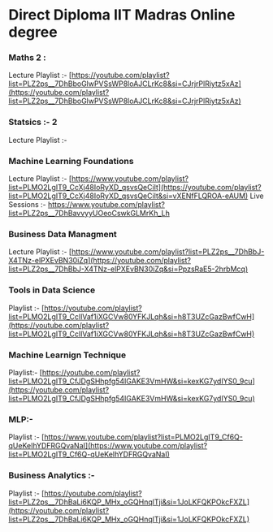 # Direct Diploma IIT Madras Online degree

### Maths 2 :
Lecture Playlist :- [https://youtube.com/playlist?list=PLZ2ps__7DhBboGlwPVSsWP8loAJCLrKc8&si=CJrjrPlRiytz5xAz](https://youtube.com/playlist?list=PLZ2ps__7DhBboGlwPVSsWP8loAJCLrKc8&si=CJrjrPlRiytz5xAz)

### Statsics :- 2
Lecture Playlist :-

### Machine Learning Foundations
Lecture Playlist :- [https://www.youtube.com/playlist?list=PLMO2LgIT9_CcXj48IoRyXD_qsvsQeCilt](https://youtube.com/playlist?list=PLMO2LgIT9_CcXj48IoRyXD_qsvsQeCilt&si=vXENfFLQROA-eAUM)
Live Sessions :- https://www.youtube.com/playlist?list=PLZ2ps__7DhBavvyyUOeoCswkGLMrKh_Lh

### Business Data Managment
Lecture Playlist :- [https://www.youtube.com/playlist?list=PLZ2ps__7DhBbJ-X4TNz-elPXEvBN30iZq](https://youtube.com/playlist?list=PLZ2ps__7DhBbJ-X4TNz-elPXEvBN30iZq&si=PpzsRaE5-2hrbMcq)

### Tools in Data Science  
Playlist :- [https://youtube.com/playlist?list=PLMO2LgIT9_CcIlVaf1iXGCVw80YFKJLqh&si=h8T3UZcGazBwfCwH](https://youtube.com/playlist?list=PLMO2LgIT9_CcIlVaf1iXGCVw80YFKJLqh&si=h8T3UZcGazBwfCwH)

### Machine Learnign Technique
Playlist:- [https://youtube.com/playlist?list=PLMO2LgIT9_CfJDgSHhpfg54IGAKE3VmHW&si=kexKG7ydIYS0_9cu](https://youtube.com/playlist?list=PLMO2LgIT9_CfJDgSHhpfg54IGAKE3VmHW&si=kexKG7ydIYS0_9cu)

### MLP:- 
Playlist :- [https://www.youtube.com/playlist?list=PLMO2LgIT9_Cf6Q-qUeKeIhYDFRGQvaNaI](https://www.youtube.com/playlist?list=PLMO2LgIT9_Cf6Q-qUeKeIhYDFRGQvaNaI)

### Business Analytics :-  
Playlist :- [https://youtube.com/playlist?list=PLZ2ps__7DhBaLi6KQP_MHx_oGQHnqlTji&si=1JoLKFQKPOkcFXZL](https://youtube.com/playlist?list=PLZ2ps__7DhBaLi6KQP_MHx_oGQHnqlTji&si=1JoLKFQKPOkcFXZL)
